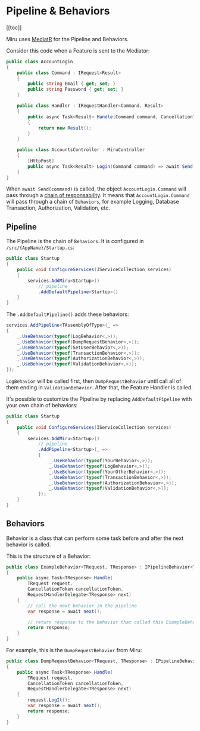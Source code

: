 <!-- 
Intro
Pipeline
  intro
  send, publish
  TODO picture
Behaviors
  what is a behavior
-->
# Pipeline & Behaviors

[[toc]]

Miru uses [MediatR](https://github.com/jbogard/MediatR) for the Pipeline and Behaviors.

Consider this code when a Feature is sent to the Mediator:

```csharp
public class AccountLogin 
{
    public class Command : IRequest<Result>
    {
        public string Email { get; set; }
        public string Password { get; set; }  
    }

    public class Handler : IRequestHandler<Command, Result>
    {
        public async Task<Result> Handle(Command command, CancellationToken ct)
        {
            return new Result();
        }
    }

    public class AccountsController : MiruController
    {
        [HttpPost]
        public async Task<Result> Login(Command command) => await Send(command);
    }
}
```

When `await Send(command)` is called, the object `AccountLogin.Command` will pass through a [chain of responsability](https://refactoring.guru/design-patterns/chain-of-responsibility). It means that `AccountLogin.Command` will pass through a chain of `Behaviors`, for example Logging, Database Transaction, Authorization, Validation, etc.

## Pipeline

The Pipeline is the chain of `Behaviors`. It is configured in `/src/{AppName}/Startup.cs`:

```csharp
public class Startup
{
    public void ConfigureServices(IServiceCollection services)
    {
        services.AddMiru<Startup>()
            // pipeline
            .AddDefaultPipeline<Startup>()
    }
}
```

The `.AddDefaultPipeline()` adds these behaviors:

```csharp
services.AddPipeline<TAssemblyOfType>(_ =>
{
    _.UseBehavior(typeof(LogBehavior<,>));
    _.UseBehavior(typeof(DumpRequestBehavior<,>));
    _.UseBehavior(typeof(SetUserBehavior<,>));
    _.UseBehavior(typeof(TransactionBehavior<,>));
    _.UseBehavior(typeof(AuthorizationBehavior<,>));
    _.UseBehavior(typeof(ValidationBehavior<,>));
});
```

`LogBehavior` will be called first, then `DumpRequestBehavior` until call all of them ending in `ValidationBehavior`. After that, the Feature Handler is called.

It's possible to customize the Pipeline by replacing `AddDefaultPipeline` with your own chain of behaviors: 

```csharp
public class Startup
{
    public void ConfigureServices(IServiceCollection services)
    {
        services.AddMiru<Startup>()
            // pipeline
            .AddPipeline<Startup>(_ =>
            {
                _.UseBehavior(typeof(YourBehavior<,>));
                _.UseBehavior(typeof(LogBehavior<,>));
                _.UseBehavior(typeof(YourOtherBehavior<,>));
                _.UseBehavior(typeof(TransactionBehavior<,>));
                _.UseBehavior(typeof(AuthorizationBehavior<,>));
                _.UseBehavior(typeof(ValidationBehavior<,>));
            });
    }
}
```

## Behaviors

Behavior is a class that can perform some task before and after the next behavior is called.

This is the structure of a Behavior:

```csharp
public class ExampleBehavior<TRequest, TResponse> : IPipelineBehavior<TRequest, TResponse>
{
    public async Task<TResponse> Handle(
        TRequest request, 
        CancellationToken cancellationToken, 
        RequestHandlerDelegate<TResponse> next)
    {
        // call the next behavior in the pipeline
        var response = await next();

        // return response to the behavior that called this ExampleBehavior
        return response;
    }
}
```

For example, this is the `DumpRequestBehavior` from Miru:

```csharp
public class DumpRequestBehavior<TRequest, TResponse> : IPipelineBehavior<TRequest, TResponse>
{
    public async Task<TResponse> Handle(
        TRequest request, 
        CancellationToken cancellationToken, 
        RequestHandlerDelegate<TResponse> next)
    {
        request.LogIt();
        var response = await next();
        return response;
    }
}
```